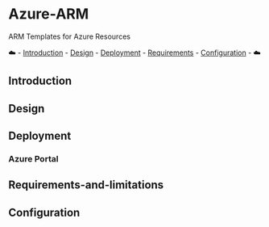 # Azure-ARM
ARM Templates for Azure Resources

:cloud: - [Introduction](#introduction) - [Design](#design) - [Deployment](#deployment) - [Requirements](#requirements-and-limitations) - [Configuration](#configuration) - :cloud:

## Introduction

## Design

## Deployment

### Azure Portal

## Requirements-and-limitations

## Configuration

